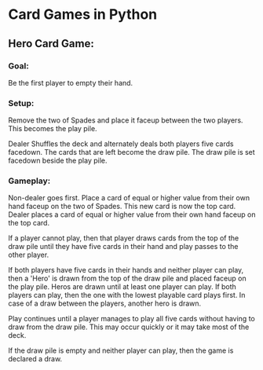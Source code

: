 # Card Games in Python

## Hero Card Game:
### Goal:
Be the first player to empty their hand.

### Setup:
Remove the two of Spades and place it faceup between the two players. This becomes the play pile. 

Dealer Shuffles the deck and alternately deals both players five cards facedown. The cards that are left become the draw pile. The draw pile is set facedown beside the play pile.

### Gameplay:
Non-dealer goes first. Place a card of equal or higher value from their own hand faceup on the two of Spades. This new card is now the top card. Dealer places a card of equal or higher value from their own hand faceup on the top card. 

If a player cannot play, then that player draws cards from the top of the draw pile until they have five cards in their hand and play passes to the other player.

If both players have five cards in their hands and neither player can play, then a 'Hero' is drawn from the top of the draw pile and placed faceup on the play pile. Heros are drawn until at least one player can play. If both players can play, then the one with the lowest playable card plays first. In case of a draw between the players, another hero is drawn.

Play continues until a player manages to play all five cards without having to draw from the draw pile. This may occur quickly or it may take most of the deck.

If the draw pile is empty and neither player can play, then the game is declared a draw.
